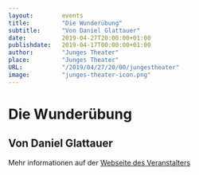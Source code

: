 ```yaml
---
layout:        events
title:         "Die Wunderübung"
subtitle:      "Von Daniel Glattauer"
date:          2019-04-27T20:00:00+01:00
publishdate:   2019-04-17T00:00:00+01:00
author:        "Junges Theater"
place:         "Junges Theater"
URL:           "/2019/04/27/20/00/jungestheater"
image:         "junges-theater-icon.png"
---
```


Die Wunderübung
===========

Von Daniel Glattauer
-----------



Mehr informationen auf der [Webseite des Veranstalters](http://www.junges-theater.de/content/index.php?id=683)
